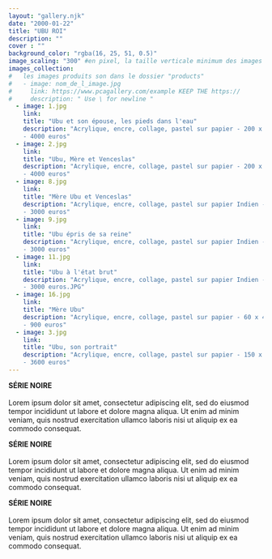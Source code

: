 ```yaml
---
layout: "gallery.njk"
date: "2000-01-22"
title: "UBU ROI"
description: ""
cover : ""
background_color: "rgba(16, 25, 51, 0.5)"
image_scaling: "300" #en pixel, la taille verticale minimum des images presentes dans la gallery
images_collection:
#   les images produits son dans le dossier "products" 
#   - image: nom_de_l_image.jpg
#     link: https://www.pcagallery.com/example KEEP THE https://
#     description: " Use \ for newline "
  - image: 1.jpg
    link:
    title: "Ubu et son épouse, les pieds dans l'eau"
    description: "Acrylique, encre, collage, pastel sur papier - 200 x 152 cm \n
    - 4000 euros"
  - image: 2.jpg
    link:
    title: "Ubu, Mère et Venceslas"
    description: "Acrylique, encre, collage, pastel sur papier - 200 x 152 cm \n
    - 4000 euros"
  - image: 8.jpg
    link:
    title: "Mère Ubu et Venceslas"
    description: "Acrylique, encre, collage, pastel sur papier Indien - 135 x 95 cm \n
    - 3000 euros"
  - image: 9.jpg
    link:
    title: "Ubu épris de sa reine"
    description: "Acrylique, encre, collage, pastel sur papier Indien - 135 x 95 cm \n
    - 3000 euros"
  - image: 11.jpg
    link:
    title: "Ubu à l'état brut"
    description: "Acrylique, encre, collage, pastel sur papier Indien - 135 x 95 cm \n
    - 3000 euros.JPG"
  - image: 16.jpg
    link:
    title: "Mère Ubu"
    description: "Acrylique, encre, collage, pastel sur papier - 60 x 40 cm \n
    - 900 euros"
  - image: 3.jpg
    link:
    title: "Ubu, son portrait"
    description: "Acrylique, encre, collage, pastel sur papier - 150 x 130 cm \n
    - 3600 euros"
---
```


**SÉRIE NOIRE**  
&nbsp;  
Lorem ipsum dolor sit amet, consectetur adipiscing elit, sed do eiusmod tempor incididunt ut labore et dolore magna aliqua. Ut enim ad minim veniam, quis nostrud exercitation ullamco laboris nisi ut aliquip ex ea commodo consequat. 



**SÉRIE NOIRE**  
&nbsp;  
Lorem ipsum dolor sit amet, consectetur adipiscing elit, sed do eiusmod tempor incididunt ut labore et dolore magna aliqua. Ut enim ad minim veniam, quis nostrud exercitation ullamco laboris nisi ut aliquip ex ea commodo consequat. 



**SÉRIE NOIRE**  
&nbsp;  
Lorem ipsum dolor sit amet, consectetur adipiscing elit, sed do eiusmod tempor incididunt ut labore et dolore magna aliqua. Ut enim ad minim veniam, quis nostrud exercitation ullamco laboris nisi ut aliquip ex ea commodo consequat. 